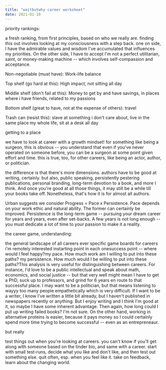 ```yaml
---
title: "waitbutwhy career worksheet"
date: 2021-01-10
---
```


priority rankings:

a fresh ranking, from first principles, based on who we really are. finding this out involves looking at my consciousness with a step back. one on side, I have the admirable values and wisdom I've accumulated that influences my priorities. On the other side, I have to accept I'm not a perfect utilitarian, saint, or money-making machine -- which involves self-compassion and acceptance. 

Non-negotiable (must have): Work-life balance


Top shelf (go hard at this): High impact, not sitting all day


Middle shelf (don't fail at this): Money to get by and have savings, in places where i have friends, related to my passions


Bottom shelf (great to have, not at the expense of others): travel

Trash can (resist this): slave at something i don't care about, live in the same place my whole life, sit at a desk all day

getting to a place

we have to look at career with a growth mindset! for something like being a surgeon, this is obvious -- you understand that even if you've never operated on someone before, you can be a surgeon at some point given effort and time. this is true, too, for other careers, like being an actor, author, or politician.

the difference is that there's more dimensions. authors have to be good at writing, certainly. but also, public speaking, persistently pestering publications, personal branding, long-term devotion to a book, and more I think. And once you're good at all those things, it may still be a while till your books take off. Nonetheless, that's how it is for almost all authors.

Urban suggests we consider Progress = Pace x Persistence. Pace depends on your work ethic and natural ability. The former can certainly be improved. Persistence is the long-term game -- pursuing your dream career for years and years, even after set-backs. A few years is not long enough -- you must dedicate a lot of time to your passion to make it a reality.

the career game, understanding:


the general landscape of all careers ever
specific game boards for careers i'm remotely interested instarting point in each onesuccess point -- where would I feel happy?my pace. How much work am I willing to put into these paths?
my persistence. How much would I be willing to put into these paths?This analysis is very useful for distinguishing between careers. For instance, I'd love to be a public intellectual and speak about math, economics, and social justice -- but that very well might mean I have to get a PhD, suck up to professors, and grind for 6 years en route to that successful place. I may want to be a politician, but that means listening to wayyy too many people empathetically which is very difficult. If I want to be a writer, I know I've written a little bit already, but I haven't published in newspapers recently or anything. But I enjoy writing and I think I'm good at it, so maybe I have some inherent advantage. Then again, how long could I put up writing failed books? I'm not sure. On the other hand, working in alternative proteins is easier, because it pays money so I could certainly spend more time trying to become successful -- even as an entrepreneaur.

but really

test things out when you're looking at careers. you can't know if you'll get along with someone based on the tinder bio, and same with a career. start with small test-runs, decide what you like and don't like, and then test out something else. quit often, esp. when you feel like it. take on feedback, learn about the changing world.
